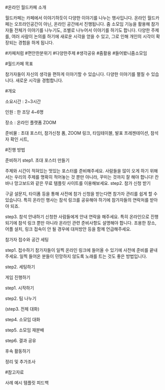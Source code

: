 #온라인 월드카페 소개

월드카페는 카페에서 이야기하듯이 다양한 이야기를 나누는 행사입니다. 온라인 월드카페는 오프라인공간이 아닌, 온라인 공간에서 진행됩니다. 줌 소모임 기능을 활용해 참가자들 전체가 이야기를 나누기도, 조별로 나누어서 이야기를 하기도 합니다. 다양한 주제를, 여러 사람이 논의를 하기에 새로운 시각을 얻을 수 있고, 그로 인해 개인의 시각이 확장되는 경험을 하게 됩니다.

#카페처럼 #편안한분위기 #다양한주제 #생각공유 #줌활용 #들어봤니줌소모임

#월드카페 목표

참가자들이 자신의 생각을 편하게 이야기할 수 있습니다.
다양한 이야기를 펼칠 수 있습니다.
새로운 시각을 경험합니다.

#개요

소요시간 : 2~3시간

인원 : 한 조당 4~6명

장소 : 온라인 플랫폼 ZOOM

준비물 : 초대 포스터, 참가신청 폼, ZOOM 링크, 타임테이블, 발표 프레젠테이션, 참석자 확인 시트, 

#진행 방법

준비하기
step1. 초대 포스터 만들기

주제와 시간이 적혀있는 멋있는 포스터를 준비해주세요. 사람들을 많이 오게 하기 위해서는 우리의 주제를 명확히 적어놓는 것 뿐만 아니라, 꾸미는 것까지 잘 해야 합니다! 칸바나 망고보드와 같은 무료 템플릿 사이트를 이용해보세요.
step2. 참가 신청 받기

구글 설문지, 타이폼 등을 통해 사전에 참가 신청을 받는다면 참가자 관리를 쉽게 할 수 있습니다. 특히 온라인 행사는 참석 링크를 공유해야 하기에 참가자들의 연락처를 받아야 되죠.

step3. 참석 안내하기
신청한 사람들에게 안내 연락을 해주세요. 특히 온라인으로 진행되기에 참석 링크 뿐만 아니라 온라인 관련 준비사항도 설명해야 합니다. 조용한 장소, 어플 설치, 링크 접속이 안 될 경우에 대처방안 등을 함께 언급해주세요.

참가자 접수와 공간 세팅

step1. 접수하기
참가자들이 일찍 온라인 링크에 들어올 수 있기에 사전에 준비를 끝내주세요. 일찍 들어온 분들이 민망하지 않도록 노래를 트는 것도 좋은 방법입니다.

step2. 세팅하기

게임 진행하기

step1. 시작하기

step2. 팀 나누기

(step3. 전체 대화)

step4. 소모임 대화

step5. 소모임 재분배

step6. 결과 공유

후속 활동하기

정리 및 추가조사


#참고자료

사례 예시
템플릿
피드백
